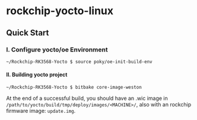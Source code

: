 # rockchip-yocto-linux

## Quick Start
### I. Configure yocto/oe Environment
```shell
~/Rockchip-RK3568-Yocto $ source poky/oe-init-build-env
```
#### II. Building yocto project
```shell
~/Rockchip-RK3568-Yocto $ bitbake core-image-weston
```
At the end of a successful build, you should have an .wic image in `/path/to/yocto/build/tmp/deploy/images/<MACHINE>/`, also with an rockchip firmware image: `update.img`.


